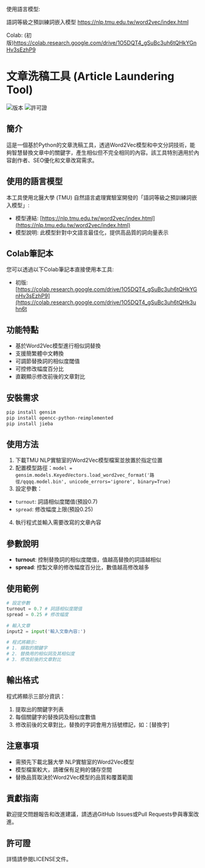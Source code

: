 
使用語言模型:

語詞等級之預訓練詞嵌入模型
https://nlp.tmu.edu.tw/word2vec/index.html


Colab:
(初版)https://colab.research.google.com/drive/1O5DQT4_gSuBc3uh6tQHkYGnHv3sEzhP9
# 文章洗稿工具 (Article Laundering Tool)

![版本](https://img.shields.io/badge/版本-1.0.0-blue)
![許可證](https://img.shields.io/badge/許可證-MIT-green)

## 簡介

這是一個基於Python的文章洗稿工具，透過Word2Vec模型和中文分詞技術，能夠智慧替換文章中的關鍵字，產生相似但不完全相同的內容。該工具特別適用於內容創作者、SEO優化和文章改寫需求。

## 使用的語言模型

本工具使用北醫大學 (TMU) 自然語言處理實驗室開發的「語詞等級之預訓練詞嵌入模型」:
- 模型連結: [https://nlp.tmu.edu.tw/word2vec/index.html](https://nlp.tmu.edu.tw/word2vec/index.html)
- 模型說明: 此模型針對中文語言最佳化，提供高品質的詞向量表示

## Colab筆記本

您可以透過以下Colab筆記本直接使用本工具:
- 初版: [https://colab.research.google.com/drive/1O5DQT4_gSuBc3uh6tQHkYGnHv3sEzhP9](https://colab.research.google.com/drive/1O5DQT4_gSuBc3uh6tQHk3uhn6t

## 功能特點

- 基於Word2Vec模型進行相似詞替換
- 支援簡繁體中文轉換
- 可調節替換詞的相似度閾值
- 可控修改幅度百分比
- 直觀顯示修改前後的文章對比

## 安裝需求

```bash
pip install gensim
pip install opencc-python-reimplemented
pip install jieba
```

## 使用方法

1. 下載TMU NLP實驗室的Word2Vec模型檔案並放置於指定位置
2. 配置模型路徑：`model = gensim.models.KeyedVectors.load_word2vec_format('路徑/qqqq.model.bin', unicode_errors='ignore', binary=True)`
3. 設定參數：
 - `turnout`: 詞語相似度閾值(預設0.7)
 - `spread`: 修改幅度上限(預設0.25)
4. 執行程式並輸入需要改寫的文章內容

## 參數說​​明

- **turnout**: 控制替換詞的相似度閾值，值越高替換的詞語越相似
- **spread**: 控製文章的修改幅度百分比，數值越高修改越多

## 使用範例

```python
# 設定參數
turnout = 0.7 # 詞語相似度閾值
spread = 0.25 # 修改幅度

# 輸入文章
input2 = input('輸入文章內容:')

# 程式將顯示:
# 1. 擷取的關鍵字
# 2. 替換用的相似詞及其相似度
# 3. 修改前後的文章對比
```

## 輸出格式

程式將顯示三部分資訊：
1. 提取出的關鍵字列表
2. 每個關鍵字的替換詞及相似度數值
3. 修改前後的文章對比，替換的字詞會用方括號標記，如：[替換字]

## 注意事項

- 需預先下載北醫大學 NLP實驗室的Word2Vec模型
- 模型檔案較大，請確保有足夠的儲存空間
- 替換品質取決於Word2Vec模型的品質和覆蓋範圍

## 貢獻指南

歡迎提交問題報告和改進建議，請透過GitHub Issues或Pull Requests參與專案改進。

## 許可證

詳情請參閱LICENSE文件。

